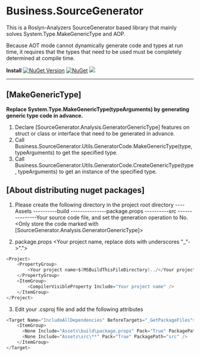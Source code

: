 # Business.SourceGenerator
This is a Roslyn-Analyzers SourceGenerator based library that mainly solves System.Type.MakeGenericType and AOP.

Because AOT mode cannot dynamically generate code and types at run time, it requires that the types that need to be used must be completely determined at compile time.

**Install**
[![NuGet Version](https://img.shields.io/nuget/v/Business.SourceGenerator.svg?style=flat)](https://www.nuget.org/packages/Business.SourceGenerator)
[![NuGet](https://img.shields.io/nuget/dt/Business.SourceGenerator.svg)](https://www.nuget.org/packages/Business.SourceGenerator)
[![](https://img.shields.io/badge/License-MIT-blue?style=flat-square)](https://github.com/xlievo/Business.SourceGenerator/blob/master/LICENSE)
***

## [MakeGenericType]
**Replace System.Type.MakeGenericType(typeArguments) by generating generic type code in advance.**

1. Declare [SourceGenerator.Analysis.GeneratorGenericType] features on struct or class or interface that need to be generated in advance.
2. Call Business.SourceGenerator.Utils.GeneratorCode.MakeGenericType(type, typeArguments) to get the specified type.
3. Call Business.SourceGenerator.Utils.GeneratorCode.CreateGenericType(type, typeArguments) to get an instance of the specified type.

## [About distributing nuget packages]
1. Please create the following directory in the project root directory
----Assets
----------build
---------------package.props
----------src
---------------Your source code file, and set the generation operation to No. <Only store the code marked with [SourceGenerator.Analysis.GeneratorGenericType]>

2. package.props <Your project name, replace dots with underscores "_"->".">
```C#
<Project>
	<PropertyGroup>
		<Your project name>$(MSBuildThisFileDirectory)../</Your project name>
	</PropertyGroup>
	<ItemGroup>
		<CompilerVisibleProperty Include="Your project name" />
	</ItemGroup>
</Project>
```

3. Edit your .csproj file and add the following attributes
```C#
<Target Name="IncludeAllDependencies" BeforeTargets="_GetPackageFiles">
	<ItemGroup>
	  <None Include="Assets\build\package.props" Pack="True" PackagePath="build\$(PackageId).props" />
	  <None Include="Assets\src\**" Pack="True" PackagePath="src" />
	</ItemGroup>
</Target>
```